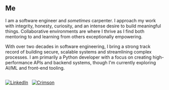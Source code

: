 ## Me

I am a software engineer and _sometimes_ carpenter. I approach my work with integrity, honesty, curiosity, and an intense desire to build meaningful things. Collaborative environments are where I thrive as I find both mentoring to and learning from others exceptionally empowering.

With over two decades in software engineering, I bring a strong track record of building secure, scalable systems and streamlining complex processes. I am primarily a Python developer with a focus on creating high-performance APIs and backend systems, though I'm currently exploring AI/ML and front-end tooling.

## 

[![LinkedIn](https://img.shields.io/badge/linkedin-%230077B5.svg?style=for-the-badge&logo=linkedin&logoColor=white)](https://www.linkedin.com/in/joshuagoodlett/) &nbsp;
[![Crimson](https://img.shields.io/badge/crimson-231815?style=for-the-badge&link=https%3A%2F%2Fcrimsonbuilt.co%2F)](https://crimsonbuilt.co/)
